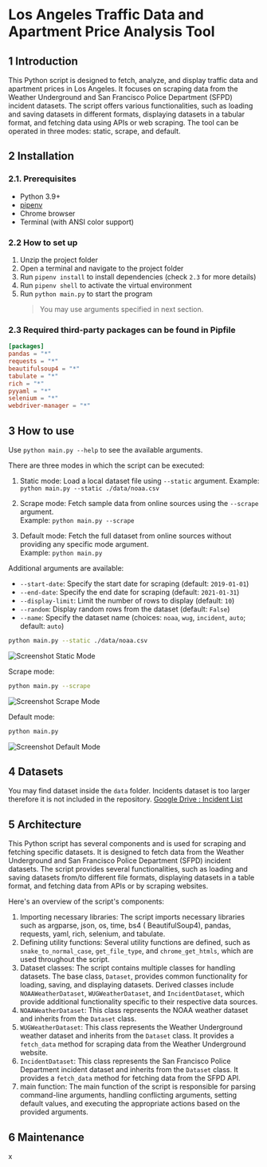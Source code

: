 # Los Angeles Traffic Data and Apartment Price Analysis Tool

## 1 Introduction

This Python script is designed to fetch, analyze, and display traffic data and apartment prices in Los Angeles. It
focuses on scraping data from the Weather Underground and San Francisco Police Department (SFPD) incident datasets. The
script offers various functionalities, such as loading and saving datasets in different formats, displaying datasets in
a tabular format, and fetching data using APIs or web scraping. The tool can be operated in three modes: static, scrape,
and default.

## 2 Installation

### 2.1. Prerequisites

- Python 3.9+
- [pipenv](https://pipenv.pypa.io/en/latest/)
- Chrome browser
- Terminal (with ANSI color support)

### 2.2 How to set up

1. Unzip the project folder
2. Open a terminal and navigate to the project folder
3. Run `pipenv install` to install dependencies (check `2.3` for more details)
4. Run `pipenv shell` to activate the virtual environment
5. Run `python main.py` to start the program
   > You may use arguments specified in next section.

### 2.3 Required third-party packages can be found in Pipfile

```toml
[packages]
pandas = "*"
requests = "*"
beautifulsoup4 = "*"
tabulate = "*"
rich = "*"
pyyaml = "*"
selenium = "*"
webdriver-manager = "*"
```

## 3 How to use

Use `python main.py --help` to see the available arguments.

There are three modes in which the script can be executed:

1. Static mode: Load a local dataset file using `--static` argument.
   Example: `python main.py --static ./data/noaa.csv`

2. Scrape mode: Fetch sample data from online sources using the `--scrape` argument.\
   Example: `python main.py --scrape`

3. Default mode: Fetch the full dataset from online sources without providing any specific mode argument.\
   Example: `python main.py`

Additional arguments are available:
- `--start-date`: Specify the start date for scraping (default: `2019-01-01`)
- `--end-date`: Specify the end date for scraping (default: `2021-01-31`)
- `--display-limit`: Limit the number of rows to display (default: `10`)
- `--random`: Display random rows from the dataset (default: `False`)
- `--name`: Specify the dataset name (choices: `noaa`, `wug`, `incident`, `auto`; default: `auto`)

```bash
python main.py --static ./data/noaa.csv
```

![Screenshot Static Mode](./screenshots/static-mode.png)

Scrape mode:

```bash
python main.py --scrape
```

![Screenshot Scrape Mode](./screenshots/scrape-mode.png)

Default mode:

```bash
python main.py
```

![Screenshot Default Mode](./screenshots/default-mode.png)

## 4 Datasets

You may find dataset inside the `data` folder.
Incidents dataset is too larger therefore it is not included in the repository.
[Google Drive : Incident List](https://drive.google.com/file/d/1zYH68NvS6a58BaLgZ23DXjTyUpqDGfUp/view?usp=sharing)

## 5 Architecture

This Python script has several components and is used for scraping and fetching specific datasets.
It is designed to fetch data from the Weather Underground and San Francisco Police Department (SFPD) incident datasets.
The script provides several functionalities, such as loading and saving datasets from/to different file formats,
displaying datasets in a table format, and fetching data from APIs or by scraping websites.

Here's an overview of the script's components:

1. Importing necessary libraries: The script imports necessary libraries such as argparse, json, os, time, bs4 (
   BeautifulSoup4), pandas, requests, yaml, rich, selenium, and tabulate.
2. Defining utility functions: Several utility functions are defined, such as `snake_to_normal_case`, `get_file_type`,
   and `chrome_get_htmls`, which are used throughout the script.
3. Dataset classes: The script contains multiple classes for handling datasets. The base class, `Dataset`, provides
   common functionality for loading, saving, and displaying datasets. Derived classes
   include `NOAAWeatherDataset`, `WUGWeatherDataset`, and `IncidentDataset`, which provide additional functionality
   specific to their respective data sources.
4. `NOAAWeatherDataset`: This class represents the NOAA weather dataset and inherits from the `Dataset` class.
5. `WUGWeatherDataset`: This class represents the Weather Underground weather dataset and inherits from the `Dataset`
   class. It provides a `fetch_data` method for scraping data from the Weather Underground website.
6. `IncidentDataset`: This class represents the San Francisco Police Department incident dataset and inherits from
   the `Dataset` class. It provides a `fetch_data` method for fetching data from the SFPD API.
7. main function: The main function of the script is responsible for parsing command-line arguments, handling
   conflicting arguments, setting default values, and executing the appropriate actions based on the provided arguments.

## 6 Maintenance

x
